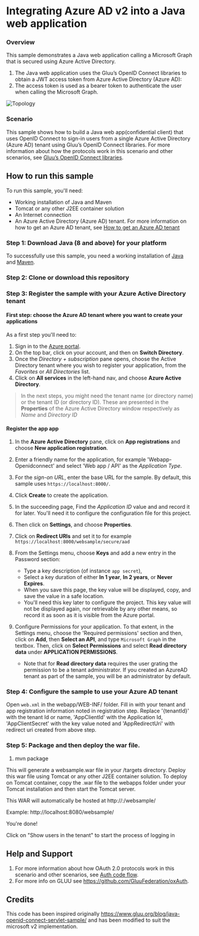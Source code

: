 # Integrating Azure AD v2 into a Java web application

### Overview

This sample demonstrates a Java web application calling a Microsoft Graph that is secured using Azure Active Directory.

1. The Java web application uses the  Gluu’s OpenID Connect libraries to obtain a JWT access token from Azure Active Directory (Azure AD):
2. The access token is used as a bearer token to authenticate the user when calling the Microsoft Graph.

![Topology](./ReadmeFiles/Java-WebApp-Diagram.png)

### Scenario

This sample shows how to build a Java web app(confidential client) that uses OpenID Connect to sign-in users from a single Azure Active Directory (Azure AD) tenant using  Gluu’s OpenID Connect libraries. For more information about how the protocols work in this scenario and other scenarios, see [Gluu’s OpenID Connect libraries](https://github.com/GluuFederation/oxAuth).

## How to run this sample

To run this sample, you'll need:

- Working installation of Java and Maven
- Tomcat or any other J2EE container solution
- An Internet connection
- An Azure Active Directory (Azure AD) tenant. For more information on how to get an Azure AD tenant, see [How to get an Azure AD tenant](https://azure.microsoft.com/en-us/documentation/articles/active-directory-howto-tenant/) 

### Step 1: Download Java (8 and above) for your platform

To successfully use this sample, you need a working installation of [Java](http://www.oracle.com/technetwork/java/javase/downloads/index.html) and [Maven](https://maven.apache.org/).

### Step 2:  Clone or download this repository

### Step 3:  Register the sample with your Azure Active Directory tenant

#### First step: choose the Azure AD tenant where you want to create your applications

As a first step you'll need to:

1. Sign in to the [Azure portal](https://portal.azure.com).
1. On the top bar, click on your account, and then on **Switch Directory**. 
1. Once the *Directory + subscription* pane opens, choose the Active Directory tenant where you wish to register your application, from the *Favorites* or *All Directories* list.
1. Click on **All services** in the left-hand nav, and choose **Azure Active Directory**.

> In the next steps, you might need the tenant name (or directory name) or the tenant ID (or directory ID). These are presented in the **Properties**
of the Azure Active Directory window respectively as *Name* and *Directory ID*

#### Register the app app

1. In the  **Azure Active Directory** pane, click on **App registrations** and choose **New application registration**.
1. Enter a friendly name for the application, for example 'Webapp-Openidconnect' and select 'Web app / API' as the *Application Type*.
1. For the *sign-on URL*, enter the base URL for the sample. By default, this sample uses `https://localhost:8000/`.
1. Click **Create** to create the application.
1. In the succeeding page, Find the *Application ID* value and and record it for later. You'll need it to configure the configuration file for this project.
1. Then click on **Settings**, and choose **Properties**.
1. Click on **Redirect URIs** and set it to for example `https://localhost:8000/websample/secure/aad`
1. From the Settings menu, choose **Keys** and add a new entry in the Password section:

   - Type a key description (of instance `app secret`),
   - Select a key duration of either **In 1 year**, **In 2 years**, or **Never Expires**.
   - When you save this page, the key value will be displayed, copy, and save the value in a safe location.
   - You'll need this key later to configure the project. This key value will not be displayed again, nor retrievable by any other means, so record it as soon as it is visible from the Azure portal.
1. Configure Permissions for your application. To that extent, in the Settings menu, choose the 'Required permissions' section and then,
   click on **Add**, then **Select an API**, and type `Microsoft Graph` in the textbox. Then, click on  **Select Permissions** and select **Read directory data** under **APPLICATION PERMISSIONS**.
   - Note that for **Read directory data** requires the user grating the
     permission to be a tenant administrator. If you created an AzureAD tenant
     as part of the sample, you will be an administrator by default. 

### Step 4:  Configure the sample to use your Azure AD tenant

Open `web.xml` in the webapp/WEB-INF/ folder. Fill in with your tenant and app registration information noted in registration step. Replace '{tenantId}' with the tenant Id or name, 'AppClientId' with the Application Id, 'AppClientSecret' with the key value noted and 'AppRedirectUri' with redirect uri created from above step.

### Step 5: Package and then deploy the war file.
1. mvn package

This will generate a websample.war file in your /targets directory. Deploy this war file using Tomcat or any other J2EE container solution. To deploy on Tomcat container, copy the .war file to the webapps folder under your Tomcat installation and then start the Tomcat server.

This WAR will automatically be hosted at http://<yourserverhost>:<yourserverport>/websample/

Example: http://localhost:8080/websample/

You're done!

Click on "Show users in the tenant" to start the process of logging in

## Help and Support
1. For more information about how OAuth 2.0 protocols work in this scenario and other scenarios, see [Auth code flow](https://docs.microsoft.com/en-us/azure/active-directory/develop/v2-oauth2-auth-code-flow).
1. For more info on GLUU see https://github.com/GluuFederation/oxAuth.

## Credits
This code has been inspired originally https://www.gluu.org/blog/java-openid-connect-servlet-sample/ and has been modified to suit the microsoft v2 implementation.